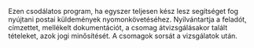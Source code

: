 Ezen csodálatos program, ha egyszer teljesen kész lesz segítséget fog nyújtani postai küldemények nyomonkövetéséhez. 
Nyilvántartja a feladót, címzettet, mellékelt dokumentációt, a csomag átvizsgálásakor talált tételeket, azok jogi minősítését. 
A csomagok sorsát a vizsgálatok után.
